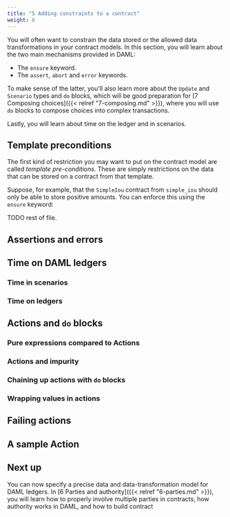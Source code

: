 ```yaml
---
title: "5 Adding constraints to a contract"
weight: 6
---
```


You will often want to constrain the data stored or the allowed data
transformations in your contract models. In this section, you will learn
about the two main mechanisms provided in DAML:

  - The `ensure` keyword.
  - The `assert`, `abort` and `error` keywords.

To make sense of the latter, you'll also learn more about the `Update`
and `Scenario` types and `do` blocks, which will be good preparation for
[7 Composing choices]({{< relref "7-composing.md" >}}), where you will use `do` blocks to compose choices into
complex transactions.

Lastly, you will learn about time on the ledger and in scenarios.

## Template preconditions

The first kind of restriction you may want to put on the contract model
are called *template pre-conditions*. These are simply restrictions on
the data that can be stored on a contract from that template.

Suppose, for example, that the `SimpleIou` contract from `simple_iou`
should only be able to store positive amounts. You can enforce this
using the `ensure` keyword:

TODO rest of file.

## Assertions and errors

## Time on DAML ledgers

### Time in scenarios

### Time on ledgers

## Actions and `do` blocks

### Pure expressions compared to Actions

### Actions and impurity

### Chaining up actions with `do` blocks

### Wrapping values in actions

## Failing actions

## A sample Action

## Next up

You can now specify a precise data and data-transformation model for DAML ledgers. In [6 Parties and authority]({{< relref "6-parties.md" >}}), you will learn how to properly involve multiple parties in contracts, how authority works in DAML, and how to build contract 